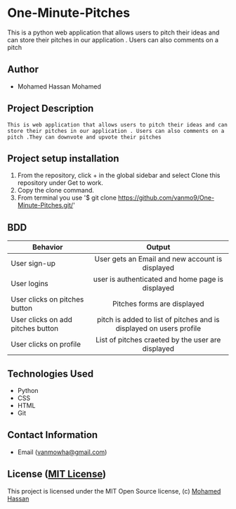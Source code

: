 # One-Minute-Pitches 

This is a python web application that allows users to pitch their ideas and can store their pitches in our application . Users can also comments on a pitch

## Author

*   Mohamed Hassan Mohamed

## Project Description

    This is web application that allows users to pitch their ideas and can store their pitches in our application . Users can also comments on a pitch .They can downvote and upvote their pitches
## Project setup  installation

1.  From the repository, click + in the global sidebar and select Clone this repository under Get to work.
2.  Copy the clone command.
3.  From terminal you use
    '$ git clone <https://github.com/vanmo9/One-Minute-Pitches.git/>'


## BDD

| Behavior        | Output |
| ------------- |:----:|
| User sign-up | User gets an Email and new account is displayed |
| User logins |  user is authenticated and home page is displayed|
| User clicks on pitches button | Pitches forms are displayed|
| User clicks on add pitches button | pitch is added to list of pitches and is displayed on users profile|
| User clicks on profile | List of pitches craeted by the user are displayed|


## Technologies Used

* Python
* CSS
* HTML
* Git  


## Contact Information

* Email (vanmowha@gmail.com)


## License ([MIT License]( ))
This project is licensed under the MIT Open Source license, (c) [Mohamed Hassan]( )